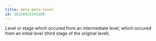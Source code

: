 ```yaml
---
title: meta-meta-level
id: 20220415243200
---
```


Level or stage which occured from an intermediate level, which occured from an initial level (third stage of the original level).
